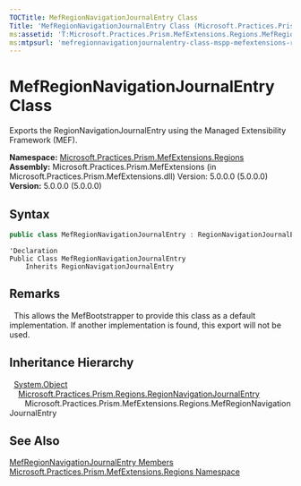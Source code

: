 ```yaml
---
TOCTitle: MefRegionNavigationJournalEntry Class
Title: 'MefRegionNavigationJournalEntry Class (Microsoft.Practices.Prism.MefExtensions.Regions)'
ms:assetid: 'T:Microsoft.Practices.Prism.MefExtensions.Regions.MefRegionNavigationJournalEntry'
ms:mtpsurl: 'mefregionnavigationjournalentry-class-mspp-mefextensions-regions.md'
---
```


# MefRegionNavigationJournalEntry Class

Exports the RegionNavigationJournalEntry using the Managed Extensibility Framework (MEF).

**Namespace:** [Microsoft.Practices.Prism.MefExtensions.Regions](/patterns-practices/reference/mspp-mefextensions-regions-namespace)<br/>
**Assembly:** Microsoft.Practices.Prism.MefExtensions (in Microsoft.Practices.Prism.MefExtensions.dll) Version: 5.0.0.0 (5.0.0.0)<br/>
**Version:** 5.0.0.0 (5.0.0.0)

## Syntax

```c#
public class MefRegionNavigationJournalEntry : RegionNavigationJournalEntry
```

```VB
'Declaration
Public Class MefRegionNavigationJournalEntry
	Inherits RegionNavigationJournalEntry
```

## Remarks

&nbsp;&nbsp;This allows the MefBootstrapper to provide this class as a default implementation. If another implementation is found, this export will not be used.

## Inheritance Hierarchy

&nbsp;&nbsp;[System.Object](http://msdn2.microsoft.com/en-us/library/e5kfa45b)<br/>
&nbsp;&nbsp;&nbsp;&nbsp;[Microsoft.Practices.Prism.Regions.RegionNavigationJournalEntry](/patterns-practices/reference/regionnavigationjournalentry-class-mspp-regions)<br/>
&nbsp;&nbsp;&nbsp;&nbsp;&nbsp;&nbsp;&nbsp;Microsoft.Practices.Prism.MefExtensions.Regions.MefRegionNavigationJournalEntry

## See Also

[MefRegionNavigationJournalEntry Members](/patterns-practices/reference/mefregionnavigationjournalentry-members-mspp-mefextensions-regions)<br/>
[Microsoft.Practices.Prism.MefExtensions.Regions Namespace](/patterns-practices/reference/mspp-mefextensions-regions-namespace)